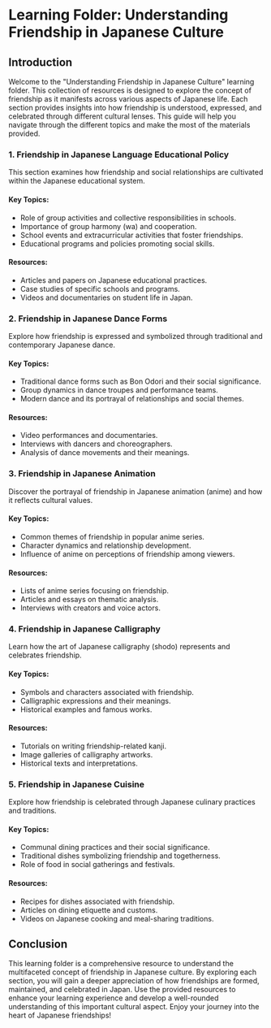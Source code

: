 # Learning Folder: Understanding Friendship in Japanese Culture

## Introduction
Welcome to the "Understanding Friendship in Japanese Culture" learning folder. This collection of resources is designed to explore the concept of friendship as it manifests across various aspects of Japanese life. Each section provides insights into how friendship is understood, expressed, and celebrated through different cultural lenses. This guide will help you navigate through the different topics and make the most of the materials provided.

### 1. Friendship in Japanese Language Educational Policy
This section examines how friendship and social relationships are cultivated within the Japanese educational system.

#### Key Topics:
- Role of group activities and collective responsibilities in schools.
- Importance of group harmony (wa) and cooperation.
- School events and extracurricular activities that foster friendships.
- Educational programs and policies promoting social skills.

#### Resources:
- Articles and papers on Japanese educational practices.
- Case studies of specific schools and programs.
- Videos and documentaries on student life in Japan.

### 2. Friendship in Japanese Dance Forms
Explore how friendship is expressed and symbolized through traditional and contemporary Japanese dance.

#### Key Topics:
- Traditional dance forms such as Bon Odori and their social significance.
- Group dynamics in dance troupes and performance teams.
- Modern dance and its portrayal of relationships and social themes.

#### Resources:
- Video performances and documentaries.
- Interviews with dancers and choreographers.
- Analysis of dance movements and their meanings.

### 3. Friendship in Japanese Animation
Discover the portrayal of friendship in Japanese animation (anime) and how it reflects cultural values.

#### Key Topics:
- Common themes of friendship in popular anime series.
- Character dynamics and relationship development.
- Influence of anime on perceptions of friendship among viewers.

#### Resources:
- Lists of anime series focusing on friendship.
- Articles and essays on thematic analysis.
- Interviews with creators and voice actors.

### 4. Friendship in Japanese Calligraphy
Learn how the art of Japanese calligraphy (shodo) represents and celebrates friendship.

#### Key Topics:
- Symbols and characters associated with friendship.
- Calligraphic expressions and their meanings.
- Historical examples and famous works.

#### Resources:
- Tutorials on writing friendship-related kanji.
- Image galleries of calligraphy artworks.
- Historical texts and interpretations.

### 5. Friendship in Japanese Cuisine
Explore how friendship is celebrated through Japanese culinary practices and traditions.

#### Key Topics:
- Communal dining practices and their social significance.
- Traditional dishes symbolizing friendship and togetherness.
- Role of food in social gatherings and festivals.

#### Resources:
- Recipes for dishes associated with friendship.
- Articles on dining etiquette and customs.
- Videos on Japanese cooking and meal-sharing traditions.

## Conclusion
This learning folder is a comprehensive resource to understand the multifaceted concept of friendship in Japanese culture. By exploring each section, you will gain a deeper appreciation of how friendships are formed, maintained, and celebrated in Japan. Use the provided resources to enhance your learning experience and develop a well-rounded understanding of this important cultural aspect. Enjoy your journey into the heart of Japanese friendships!